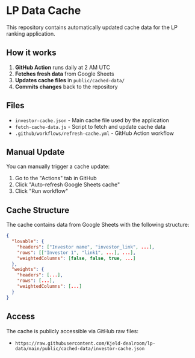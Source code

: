 # LP Data Cache

This repository contains automatically updated cache data for the LP ranking application.

## How it works

1. **GitHub Action** runs daily at 2 AM UTC
2. **Fetches fresh data** from Google Sheets
3. **Updates cache files** in `public/cached-data/`
4. **Commits changes** back to the repository

## Files

- `investor-cache.json` - Main cache file used by the application
- `fetch-cache-data.js` - Script to fetch and update cache data
- `.github/workflows/refresh-cache.yml` - GitHub Action workflow

## Manual Update

You can manually trigger a cache update:

1. Go to the "Actions" tab in GitHub
2. Click "Auto-refresh Google Sheets cache" 
3. Click "Run workflow"

## Cache Structure

The cache contains data from Google Sheets with the following structure:

```json
{
  "lovable": {
    "headers": ["Investor name", "investor_link", ...],
    "rows": [["Investor 1", "link1", ...], ...],
    "weightedColumns": [false, false, true, ...]
  },
  "weights": {
    "headers": [...],
    "rows": [...],
    "weightedColumns": [...]
  }
}
```

## Access

The cache is publicly accessible via GitHub raw files:
- `https://raw.githubusercontent.com/Kjeld-dealroom/lp-data/main/public/cached-data/investor-cache.json`
